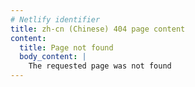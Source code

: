 ```yaml
---
# Netlify identifier
title: zh-cn (Chinese) 404 page content
content:
  title: Page not found
  body_content: |
    The requested page was not found
---
```

